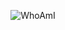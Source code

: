 <p align="center">
  <img
src="https://media.discordapp.net/attachments/788476349265608734/793996765183213650/2e93ceb15c58480879d348b43f908743.gif" alt="WhoAmI">
</p>
